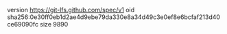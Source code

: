 version https://git-lfs.github.com/spec/v1
oid sha256:0e30ff0eb1d2ae4d9ebe79da330e8a34d49c3e0ef8e6bcfaf213d40ce69090fc
size 9890
